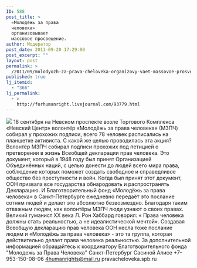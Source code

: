 ```yaml
---
ID: 588
post_title: >
  «Молодёжь за права
  человека»
  организовывает
  массовое просвещение.
author: Модератор
post_date: 2011-09-20 17:29:00
post_excerpt: ""
layout: post
permalink: >
  /2011/09/molodyozh-za-prava-cheloveka-organizovy-vaet-massovoe-prosveshhenie.html
published: true
lj_itemid:
  - "366"
lj_permalink:
  - >
    http://forhumanright.livejournal.com/93779.html
---
```

<img src="http://cs5338.vk.com/u132145096/132409092/x_5b26039f.jpg" /> 18 сентября на Невском проспекте возле Торгового Комплекса «Невский Центр» волонтёр «Молодёжь за права человека» (МЗПЧ) собирал у прохожих подписи, всего 78 человек расписались на планшетке активиста. С какой же целью проводилась эта акция?
Волонтёр МЗПЧ собирал подписи прохожих под петицией о претворении в жизнь Всеобщей декларации прав человека. Это документ, который в 1948 году был принят Организацией Объединённых наций, с целью донести до людей всего мира права, соблюдение которых поможет создать свободное и справедливое общество без преступности и войн. Когда был принят этот документ, ООН призвала все государства обнародовать и распространять Декларацию. И Благотворительный фонд «Молодёжь за права человека» в Санкт-Петербурге ежедневно передаёт это послание сотням людей и делает это абсолютно безвозмездно. Благодаря таким отважным людям, как волонтёры МЗПЧ люди узнают о своих правах.
Великий гуманист ХХ века Л. Рон Хаббард говорил: « Права человека должны стать реальностью, а не идеалистической мечтой». Создавая Всеобщую декларацию прав человека ООН несла тоже послание людям и «Молодёжь за права человека» - это та группа, которая действительно делает права человека реальностью.
За дополнительной информацией обращайтесь к координатору Благотворительного фонда
 "Молодежь за Права Человека" Санкт-Петербург 
Сасиной Алисе 
+7-953-150-08-06 
4humanrights@mail.ru
pravacheloveka.spb.ru
